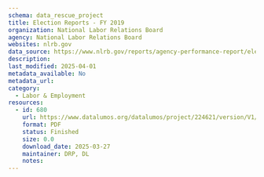 ```yaml
---
schema: data_rescue_project 
title: Election Reports - FY 2019
organization: National Labor Relations Board
agency: National Labor Relations Board
websites: nlrb.gov
data_source: https://www.nlrb.gov/reports/agency-performance-report/election-reports/election-reports-fy-2019
description: 
last_modified: 2025-04-01
metadata_available: No
metadata_url: 
category:
  - Labor & Employment 
resources:
  - id: 680
    url: https://www.datalumos.org/datalumos/project/224621/version/V1/view
    format: PDF
    status: Finished
    size: 0.0
    download_date: 2025-03-27
    maintainer: DRP, DL
    notes: 
---
```

